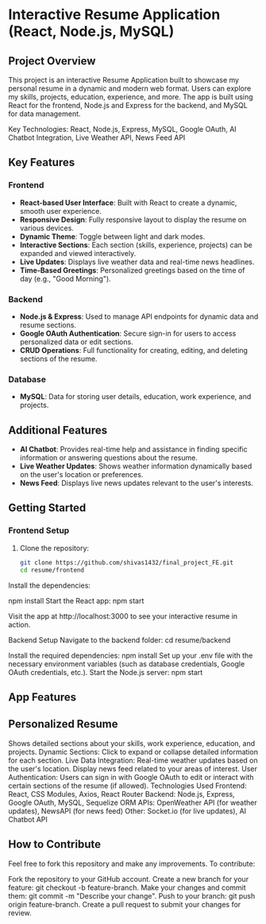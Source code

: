 # **Interactive Resume Application (React, Node.js, MySQL)**

## **Project Overview**

This project is an interactive Resume Application built to showcase my personal resume in a dynamic and modern web format. Users can explore my skills, projects, education, experience, and more. The app is built using React for the frontend, Node.js and Express for the backend, and MySQL for data management.

Key Technologies: React, Node.js, Express, MySQL, Google OAuth, AI Chatbot Integration, Live Weather API, News Feed API

## **Key Features**

### **Frontend**
- **React-based User Interface**: Built with React to create a dynamic, smooth user experience.
- **Responsive Design**: Fully responsive layout to display the resume on various devices.
- **Dynamic Theme**: Toggle between light and dark modes.
- **Interactive Sections**: Each section (skills, experience, projects) can be expanded and viewed interactively.
- **Live Updates**: Displays live weather data and real-time news headlines.
- **Time-Based Greetings**: Personalized greetings based on the time of day (e.g., "Good Morning").

### **Backend**
- **Node.js & Express**: Used to manage API endpoints for dynamic data and resume sections.
- **Google OAuth Authentication**: Secure sign-in for users to access personalized data or edit sections.
- **CRUD Operations**: Full functionality for creating, editing, and deleting sections of the resume.

### **Database**
- **MySQL**: Data for storing user details, education, work experience, and projects.

## **Additional Features**
- **AI Chatbot**: Provides real-time help and assistance in finding specific information or answering questions about the resume.
- **Live Weather Updates**: Shows weather information dynamically based on the user's location or preferences.
- **News Feed**: Displays live news updates relevant to the user's interests.

## **Getting Started**

### **Frontend Setup**
1. Clone the repository:
   ```bash
   git clone https://github.com/shivas1432/final_project_FE.git
   cd resume/frontend

Install the dependencies:

npm install
Start the React app:
npm start

Visit the app at http://localhost:3000 to see your interactive resume in action.

Backend Setup
Navigate to the backend folder:
cd resume/backend

Install the required dependencies:
npm install
Set up your .env file with the necessary environment variables (such as database credentials, Google OAuth credentials, etc.).
Start the Node.js server:
npm start

## App Features
## **Personalized Resume**
Shows detailed sections about your skills, work experience, education, and projects.
Dynamic Sections: Click to expand or collapse detailed information for each section.
Live Data Integration:
Real-time weather updates based on the user's location.
Display news feed related to your areas of interest.
User Authentication: Users can sign in with Google OAuth to edit or interact with certain sections of the resume (if allowed).
Technologies Used
Frontend: React, CSS Modules, Axios, React Router
Backend: Node.js, Express, Google OAuth, MySQL, Sequelize ORM
APIs: OpenWeather API (for weather updates), NewsAPI (for news feed)
Other: Socket.io (for live updates), AI Chatbot API

## How to Contribute

Feel free to fork this repository and make any improvements. To contribute:

Fork the repository to your GitHub account.
Create a new branch for your feature: git checkout -b feature-branch.
Make your changes and commit them: git commit -m "Describe your change".
Push to your branch: git push origin feature-branch.
Create a pull request to submit your changes for review.